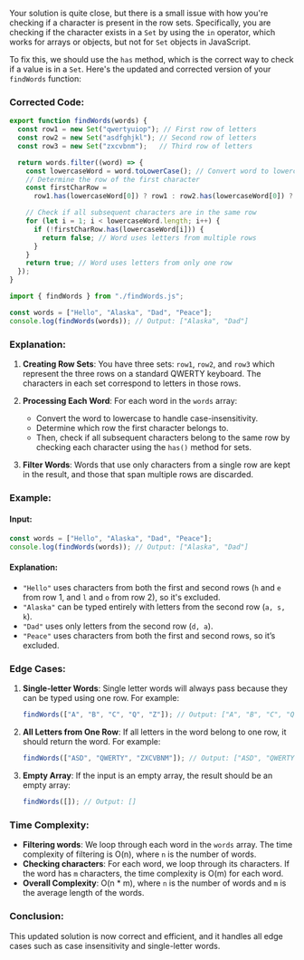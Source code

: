 Your solution is quite close, but there is a small issue with how you're checking if a character is present in the row sets. Specifically, you are checking if the character exists in a `Set` by using the `in` operator, which works for arrays or objects, but not for `Set` objects in JavaScript. 

To fix this, we should use the `has` method, which is the correct way to check if a value is in a `Set`. Here's the updated and corrected version of your `findWords` function:

### Corrected Code:

```javascript
export function findWords(words) {
  const row1 = new Set("qwertyuiop"); // First row of letters
  const row2 = new Set("asdfghjkl"); // Second row of letters
  const row3 = new Set("zxcvbnm");   // Third row of letters

  return words.filter((word) => {
    const lowercaseWord = word.toLowerCase(); // Convert word to lowercase
    // Determine the row of the first character
    const firstCharRow =
      row1.has(lowercaseWord[0]) ? row1 : row2.has(lowercaseWord[0]) ? row2 : row3;

    // Check if all subsequent characters are in the same row
    for (let i = 1; i < lowercaseWord.length; i++) {
      if (!firstCharRow.has(lowercaseWord[i])) {
        return false; // Word uses letters from multiple rows
      }
    }
    return true; // Word uses letters from only one row
  });
}

import { findWords } from "./findWords.js";

const words = ["Hello", "Alaska", "Dad", "Peace"];
console.log(findWords(words)); // Output: ["Alaska", "Dad"]
```

### Explanation:
1. **Creating Row Sets**: You have three sets: `row1`, `row2`, and `row3` which represent the three rows on a standard QWERTY keyboard. The characters in each set correspond to letters in those rows.

2. **Processing Each Word**: For each word in the `words` array:
   - Convert the word to lowercase to handle case-insensitivity.
   - Determine which row the first character belongs to.
   - Then, check if all subsequent characters belong to the same row by checking each character using the `has()` method for sets.

3. **Filter Words**: Words that use only characters from a single row are kept in the result, and those that span multiple rows are discarded.

### Example:

#### Input:
```javascript
const words = ["Hello", "Alaska", "Dad", "Peace"];
console.log(findWords(words)); // Output: ["Alaska", "Dad"]
```

#### Explanation:
- `"Hello"` uses characters from both the first and second rows (`h` and `e` from row 1, and `l` and `o` from row 2), so it's excluded.
- `"Alaska"` can be typed entirely with letters from the second row (`a, s, k`).
- `"Dad"` uses only letters from the second row (`d, a`).
- `"Peace"` uses characters from both the first and second rows, so it’s excluded.

### Edge Cases:
1. **Single-letter Words**: Single letter words will always pass because they can be typed using one row. For example:
   ```javascript
   findWords(["A", "B", "C", "Q", "Z"]); // Output: ["A", "B", "C", "Q", "Z"]
   ```

2. **All Letters from One Row**: If all letters in the word belong to one row, it should return the word. For example:
   ```javascript
   findWords(["ASD", "QWERTY", "ZXCVBNM"]); // Output: ["ASD", "QWERTY", "ZXCVBNM"]
   ```

3. **Empty Array**: If the input is an empty array, the result should be an empty array:
   ```javascript
   findWords([]); // Output: []
   ```

### Time Complexity:
- **Filtering words**: We loop through each word in the `words` array. The time complexity of filtering is O(n), where `n` is the number of words.
- **Checking characters**: For each word, we loop through its characters. If the word has `m` characters, the time complexity is O(m) for each word.
- **Overall Complexity**: O(n * m), where `n` is the number of words and `m` is the average length of the words.

### Conclusion:
This updated solution is now correct and efficient, and it handles all edge cases such as case insensitivity and single-letter words.